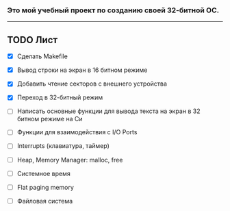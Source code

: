 ### Это мой учебный проект по созданию своей 32-битной ОС. 
---
## TODO Лист
- [x] Сделать Makefile
- [x] Вывод строки на экран в 16 битном режиме
- [x] Добавить чтение секторов с внешнего устройства
- [x] Переход в 32-битный режим
- [ ] Написать основные функции для вывода текста на экран в 32 битном режиме на Си
- [ ] Функции для взаимодействия с I/O Ports
- [ ] Interrupts (клавиатура, таймер)
- [ ] Heap, Memory Manager: malloc, free
- [ ] Системное время
- [ ] Flat paging memory
- [ ] Файловая система

